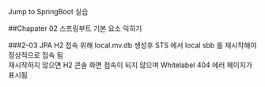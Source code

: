 Jump to SpringBoot 실습

##Chapater 02 스프링부트 기본 요소 익히기

###2-03 JPA
H2 접속 위해 local.mv.db 생성후 STS 에서 local sbb 를 재시작해야 정상적으로 접속 됨   
재시작하지 않으면 H2 콘솔 화면 접속이 되지 않으며 Whitelabel 404 에러 페이지가 표시됨   
